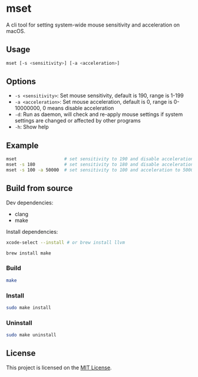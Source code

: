 # mset

A cli tool for setting system-wide mouse sensitivity and acceleration on macOS.

## Usage

```bash
mset [-s <sensitivity>] [-a <acceleration>]
```

## Options

- `-s <sensitivity>`: Set mouse sensitivity, default is 190, range is 1-199
- `-a <acceleration>`: Set mouse acceleration, default is 0, range is 0-10000000, 0 means disable acceleration
- `-d`: Run as daemon, will check and re-apply mouse settings if system settings are changed or affected by other programs
- `-h`: Show help

## Example

```bash
mset                  # set sensitivity to 190 and disable acceleration
mset -s 180           # set sensitivity to 180 and disable acceleration
mset -s 100 -a 50000  # set sensitivity to 100 and acceleration to 50000
```

## Build from source

Dev dependencies:

- clang
- make

Install dependencies:

```bash
xcode-select --install # or brew install llvm

brew install make
```

### Build

```bash
make
```

### Install

```bash
sudo make install
```

### Uninstall

```bash
sudo make uninstall
```

## License

This project is licensed on the [MIT License](LICENSE).
